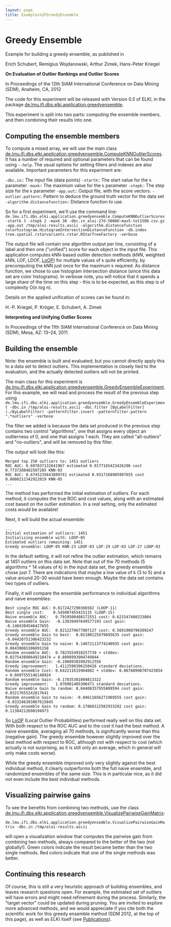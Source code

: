 ```yaml
---
layout: page
title: Examples%2FGreedyEnsemble
---
```



Greedy Ensemble
===============

Example for building a greedy ensemble, as published in

Erich Schubert, Remigius Wojdanowski, Arthur Zimek, Hans-Peter Kriegel

**On Evaluation of Outlier Rankings and Outlier Scores**

In Proceedings of the 12th SIAM International Conference on Data Mining (SDM), Anaheim, CA, 2012

The code for this experiment will be released with Version 0.5 of ELKI, in the package [de.lmu.ifi.dbs.elki.application.greedyensemble](./releases/current/doc/de/lmu/ifi/dbs/elki/application/greedyensemble.html).

This experiment is split into two parts: computing the ensemble members, and then combining their results into one.

Computing the ensemble members
------------------------------

To compute a mixed array, we will use the main class [de.lmu.ifi.dbs.elki.application.greedyensemble.ComputeKNNOutlierScores](./releases/current/doc/de/lmu/ifi/dbs/elki/application/greedyensemble/ComputeKNNOutlierScores.html). It has a number of required and optional parameters that can be found using `--help`. The usual options for setting filters and indexes are also available. Important parameters for this experiment are:

`-dbc.in`:: The input file (data points) `-startk`:: The start value for the `k` parameter `-maxk`:: The maximum value for the `k` parameter `-stepk`:: The step size for the `k` parameter `-app.out`:: Output file, with the score vectors. `-outlier.pattern`:: Pattern to deduce the ground truth vector for the data set `-algorithm.distancefunction`:: Distance function to use.

So for a first experiment, we'll use the command line: `de.lmu.ifi.dbs.elki.application.greedyensemble.ComputeKNNOutlierScores -startk 3 -stepk 2 -maxk 30 -dbc.in aloi-27d-50000-max5-tot1508.csv.gz -app.out /tmp/aloi-results.ascii -algorithm.distancefunction colorhistogram.HistogramIntersectionDistanceFunction -db.index tree.spatial.rstarvariants.rstar.RStarTreeFactory -verbose`

The output file will contain one algorithm output per line, consisting of a label and then one ("unified") score for each object in the input file. This application computes kNN-based outlier detection methods (kNN, weighted kNN, LOF, LDOF, [LoOP](./LoOP)) for multiple values of `k` quite efficiently, by precomputing the kNN just once for the maximum `k` required. As distance function, we chose to use histogram intersection distance (since this data set are color histograms). In verbose note, you will notice that it spends a large share of the time on this step - this is to be expected, as this step is of complexity O(n log n).

Details on the applied unification of scores can be found in:

H.-P. Kriegel, P. Kröger, E. Schubert, A. Zimek

**Interpreting and Unifying Outlier Scores**

In Proceedings of the 11th SIAM International Conference on Data Mining (SDM), Mesa, AZ: 13–24, 2011.

Building the ensemble
---------------------

Note: the ensemble is built and evaluated; but you cannot directly apply this to a data set to detect outliers. This implementation is closely tied to the evaluation, and the actually detected outliers will not be printed.

The main class for this experiment is [de.lmu.ifi.dbs.elki.application.greedyensemble.GreedyEnsembleExperiment](./releases/current/doc/de/lmu/ifi/dbs/elki/application/greedyensemble/GreedyEnsembleExperiment.html). For this example, we will read and process the result of the previous step using `de.lmu.ifi.dbs.elki.application.greedyensemble.GreedyEnsembleExperiment -dbc.in /tmp/aloi-results.ascii -dbc.filter [ByLabelFilter](./ByLabelFilter) -patternfilter.invert -patternfilter.pattern ".*outliers" -verbose`

The filter we added is because the data set produced in the previous step contains two control "algorithms", one that assigns every object an outlierness of 0, and one that assigns 1 each. They are called "all-outliers" and "no-outliers", and will be removed by this filter.

The output will look like this:

    Merged top 250 outliers to: 1451 outliers
    ROC AUC: 0.697837132641967 estimated 0.9177165423426206 cost 0.7737280482507285 KNN-03
    ROC AUC: 0.6745235643889741 estimated 0.9317168905997655 cost 0.8008212342922019 KNN-05
    ...

The method has performed the initial estimation of outliers. For each method, it computes the true ROC and cost values, along with an estimated cost based on the outlier estimation. In a *real* setting, only the estimated costs would be available!

Next, it will build the actual ensemble:

    ...
    Initial estimation of outliers: 1451
    Initializing ensemble with: LOOP-05
    Estimated outliers remaining: 1451
    Greedy ensemble: LOOP-05 KNN-23 LDOF-03 LOF-29 LOF-03 LOF-27 LOOP-03

In the default setting, it will not refine the outlier estimation, which remains at 1451 outliers on this data set. Note that out of the 70 methods (5 algorithms \* 14 values of k) in the input data set, the greedy ensemble chose just 7. There are indications that maybe a low value of k (3 to 5) and a value around 20-30 would have been enough. Maybe the data set contains two types of outliers.

Finally, it will compare the ensemble performance to individual algorithms and naive ensembles:

    Best single ROC AUC: 0.8172427290366582 (LOOP-11)
    Best single cost:    0.545007455425115 (LOOP-15)
    Naive ensemble AUC:   0.7919500408172551 cost: 0.621547460233804
    Naive ensemble Gain:  -0.13839497649577193 cost gain: -0.1404384546427655
    Greedy ensemble AUC:  0.8212270677807127 cost: 0.5691008796309247
    Greedy ensemble Gain to best:  0.02180125979695635 cost gain: -0.04420751306423232
    Greedy ensemble Gain to naive: 0.14072113774240935 cost gain: 0.08438065306091158
    Random ensemble AUC:  0.7823554918257739 + stddev: 0.027543898649210474 = 0.8098993904749844
    Random ensemble Gain: -0.19089383982912556
    Greedy improvement:   1.4112590396150426 standard deviations.
    Random ensemble Cost: 0.642211615964882 + stddev: 0.06788990707423054 = 0.6697555146140924
    Random ensemble Gain: -0.17835381804813322
    Greedy improvement:   1.076901405300471 standard deviations.
    Naive ensemble Gain to random: 0.04408357955809594 cost gain: 0.03217655242817641
    Random ensemble Gain to naive: -0.04611656271969555 cost gain: -0.033246303867615845
    Greedy ensemble Gain to random: 0.17860122582933202 cost gain: 0.11384212698194973

So [LoOP](./LoOP) (Local Outlier Probabilities) performed really well on this data set. With both respect to the ROC AUC and to the cost it had the best method. A naive ensemble, averaging all 70 methods, is significantly worse than this (negative gain). The greedy ensemble however slightly improved over the best method with respect to ROC, although not with respect to cost (which actually is not surprising, as it is still only an average, which in general will only make costs worse).

While the greedy ensemble improved only very slightly against the best individual method, it clearly outperforms both the full naive ensemble, and randomized ensembles of the same size. This is in particular nice, as it did not even include the best individual methods.

Visualizing pairwise gains
--------------------------

To see the benefits from combining two methods, use the class [de.lmu.ifi.dbs.elki.application.greedyensemble.VisualizePairwiseGainMatrix](./releases/current/doc/de/lmu/ifi/dbs/elki/application/greedyensemble/VisualizePairwiseGainMatrix.html):

`de.lmu.ifi.dbs.elki.application.greedyensemble.VisualizePairwiseGainMatrix -dbc.in /tmp/aloi-results.ascii`

will open a visualization window that computes the pairwise gain from combining two methods, always compared to the better of the two (not globally!). Green colors indicate the result became better than the two single methods. Red colors indicate that one of the single methods was better.

Continuing this research
------------------------

Of course, this is still a very heuristic approach of building ensembles, and leaves research questions open. For example, the estimated set of outliers will have errors and might need refinement during the process. Similarly, the "target vector" could be updated during pruning. You are invited to explore more advanced methods, and we would appreciate if you cite both the scientific work for this greedy ensemble method (SDM 2012, at the top of this page), as well as ELKI itself (see [Publications](./Publications)).
